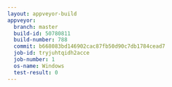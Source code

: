 ```yaml
---
layout: appveyor-build
appveyor:
  branch: master
  build-id: 50780811
  build-number: 788
  commit: b668083bd146902cac87fb50d90c7db1784cead7
  job-id: tryjuhtqidh2acce
  job-number: 1
  os-name: Windows
  test-result: 0
---
```

